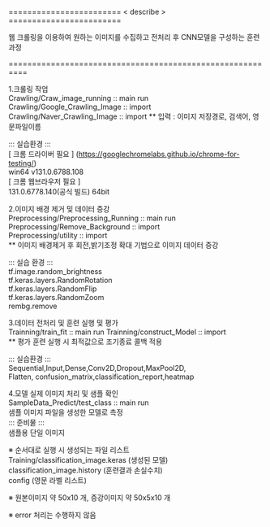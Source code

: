 ======================== < describe > ========================  

웹 크롤링을 이용하여 원하는 이미지를 수집하고 전처리 후 CNN모델을 구성하는 훈련과정  

==========================================================  

1.크롤링 작업   
Crawling/Craw_image_running :: main run  
Crawling/Google_Crawling_Image :: import    
Crawling/Naver_Crawling_Image :: import 
** 입력 : 이미지 저장경로, 검색어, 영문파일이름    

::: 실습환경 :::  
[ 크롬 드라이버 필요 ] (https://googlechromelabs.github.io/chrome-for-testing/)     
win64 v131.0.6788.108  
[ 크롬 웹브라우저 필요 ]  
131.0.6778.140(공식 빌드) 64bit

2.이미지 배경 제거 및 데이터 증강   
Preprocessing/Preprocessing_Running :: main run 
Preprocessing/Remove_Background :: import   
Preprocessing/utility :: import     
** 이미지 배경제거 후 회전,밝기조정 확대 기법으로 이미지 데이터 증강    

::: 실습 환경 :::   
tf.image.random_brightness  
tf.keras.layers.RandomRotation  
tf.keras.layers.RandomFlip  
tf.keras.layers.RandomZoom  
rembg.remove    

3.데이터 전처리 및 훈련 실행 및 평가  
Trainning/train_fit :: main run 
Trainning/construct_Model :: import     
** 평가 훈련 실행 시 최적값으로 조기종료 콜백 적용  

::: 실습환경 :::    
Sequential,Input,Dense,Conv2D,Dropout,MaxPool2D,    
Flatten, confusion_matrix,classification_report,heatmap  

4.모델 실제 이미지 처리 및 샘플 확인      
SampleData_Predict/test_class :: main run   
샘플 이미지 파일을 생성한 모델로 측정   
::: 준비물 :::     
샘플용 단일 이미지  

※ 순서대로 실행 시 생성되는 파일 리스트     
Training/classification_image.keras (생성된 모델)    
classification_image.history (훈련결과 손실수치)    
config (영문 라벨 리스트)  

※ 원본이미지 약 50x10 개, 증강이미지 약 50x5x10 개    

※ error 처리는 수행하지 않음     
